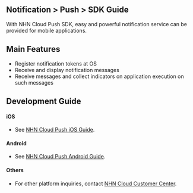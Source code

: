 ## Notification > Push > SDK Guide
With NHN Cloud Push SDK, easy and powerful notification service can be provided for mobile applications. 

## Main Features 
* Register notification tokens at OS 
* Receive and display notification messages 
* Receive messages and collect indicators on application execution on such messages 

## Development Guide

#### iOS
* See [NHN Cloud Push iOS Guide](http://docs.toast.com/ko/TOAST/ko/toast-sdk/push-ios/).

#### Android
* See [NHN Cloud Push Android Guide](http://docs.toast.com/ko/TOAST/ko/toast-sdk/push-android/).


#### Others
* For other platform inquiries, contact [NHN Cloud Customer Center](https://toast.com/support/inquiry?alias=tab3_05).
